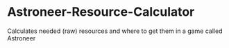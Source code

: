 # Astroneer-Resource-Calculator
Calculates needed (raw) resources and where to get them in a game called Astroneer
